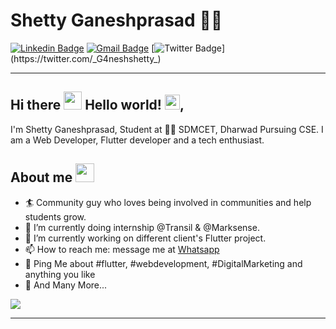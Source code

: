 
# Shetty Ganeshprasad 👨‍💻
[![Linkedin Badge](https://img.shields.io/badge/-shettyganeshprasad-blue?style=flat-square&logo=Linkedin&logoColor=white&link=https://www.linkedin.com/in/shettyganeshprasad/)](https://www.linkedin.com/in/shettyganeshprasad/) [![Gmail Badge](https://img.shields.io/badge/-shettyganeshprasad1998@gmail.com-c14438?style=flat-square&logo=Gmail&logoColor=white&link=mailto:shettyganeshprasad1998@gmail.com)](mailto:shettyganeshprasad1998@gmail.com) [![Twitter Badge](https://img.shields.io/badge/-@_G4neshshetty_-1ca0f1?style=flat-square&labelColor=1ca0f1&logo=twitter&logoColor=white&link=https://twitter.com/_G4neshshetty_)](https://twitter.com/_G4neshshetty_)

---
## Hi there <img src="https://github.com/TheDudeThatCode/TheDudeThatCode/blob/master/Assets/Hi.gif" width="29px"> Hello world!&nbsp;<img src="https://github.com/TheDudeThatCode/TheDudeThatCode/blob/master/Assets/Earth.gif" width="24px">,           
I'm Shetty Ganeshprasad, Student at 👨‍💻 SDMCET, Dharwad Pursuing CSE. I am a Web Developer, Flutter developer and a tech enthusiast.  

## About me <img src="https://emojis.slackmojis.com/emojis/images/1531849430/4246/blob-sunglasses.gif?1531849430" width="30"/>
- 🏄‍ Community guy who loves being involved in communities and help students grow.
- 🌱 I’m currently doing internship @Transil & @Marksense.
- 🔭 I’m currently working on different client's Flutter project.
- 📫 How to reach me: message me at [Whatsapp](https://wa.me/917900129925)
- 💬 Ping Me about #flutter, #webdevelopment, #DigitalMarketing and anything you like
- 👯 And Many More...

<img src="https://github-readme-stats.vercel.app/api?username=ganeshShetty98&&show_icons=true&title_color=ffffff&icon_color=bb2acf&text_color=daf7dc&bg_color=191919">








---
<!--
**ganeshshetty98/ganeshshetty98** is a ✨ _special_ ✨ repository because its `README.md` (this file) appears on your GitHub profile.

🤔

-->






<!--
Here are some ideas to get you started:-->


<!--
- 🔭 I’m currently working on ...
- 🌱 I’m currently learning ...
- 👯 I’m looking to collaborate on ...
- 🤔 I’m looking for help with ...
- 💬 Ask me about ...
- 📫 How to reach me: ...
- 😄 Pronouns: ...
- ⚡ Fun fact: ...
-->
